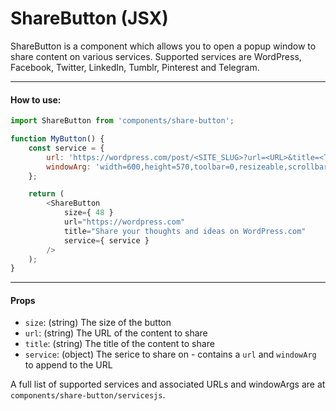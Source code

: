 # ShareButton (JSX)

ShareButton is a component which allows you to open a popup window to share content on various services. Supported services are WordPress, Facebook, Twitter, LinkedIn, Tumblr, Pinterest and Telegram.

---

#### How to use:

```js
import ShareButton from 'components/share-button';

function MyButton() {
	const service = {
		url: 'https://wordpress.com/post/<SITE_SLUG>?url=<URL>&title=<TITLE>&text=&v=5',
		windowArg: 'width=600,height=570,toolbar=0,resizeable,scrollbars,status',
	};

	return (
		<ShareButton
			size={ 48 }
			url="https://wordpress.com"
			title="Share your thoughts and ideas on WordPress.com"
			service={ service }
		/>
	);
}
```

---

#### Props

- `size`: (string) The size of the button
- `url`: (string) The URL of the content to share
- `title`: (string) The title of the content to share
- `service`: (object) The serice to share on - contains a `url` and `windowArg` to append to the URL

A full list of supported services and associated URLs and windowArgs are at `components/share-button/servicesjs`.
